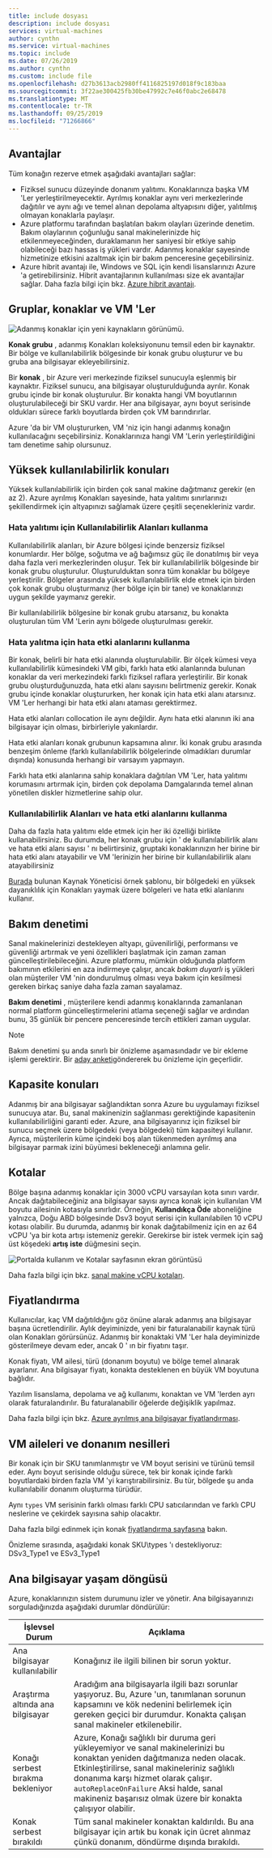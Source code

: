 ```yaml
---
title: include dosyası
description: include dosyası
services: virtual-machines
author: cynthn
ms.service: virtual-machines
ms.topic: include
ms.date: 07/26/2019
ms.author: cynthn
ms.custom: include file
ms.openlocfilehash: d27b3613acb2980ff4116825197d018f9c183baa
ms.sourcegitcommit: 3f22ae300425fb30be47992c7e46f0abc2e68478
ms.translationtype: MT
ms.contentlocale: tr-TR
ms.lasthandoff: 09/25/2019
ms.locfileid: "71266866"
---
```

## <a name="benefits"></a>Avantajlar 

Tüm konağın rezerve etmek aşağıdaki avantajları sağlar:

-   Fiziksel sunucu düzeyinde donanım yalıtımı. Konaklarınıza başka VM 'Ler yerleştirilmeyecektir. Ayrılmış konaklar aynı veri merkezlerinde dağıtılır ve aynı ağı ve temel alınan depolama altyapısını diğer, yalıtılmış olmayan konaklarla paylaşır.
-   Azure platformu tarafından başlatılan bakım olayları üzerinde denetim. Bakım olaylarının çoğunluğu sanal makinelerinizde hiç etkilenmeyeceğinden, duraklamanın her saniyesi bir etkiye sahip olabileceği bazı hassas iş yükleri vardır. Adanmış konaklar sayesinde hizmetinize etkisini azaltmak için bir bakım penceresine geçebilirsiniz.
-   Azure hibrit avantajı ile, Windows ve SQL için kendi lisanslarınızı Azure 'a getirebilirsiniz. Hibrit avantajlarının kullanılması size ek avantajlar sağlar. Daha fazla bilgi için bkz. [Azure hibrit avantajı](https://azure.microsoft.com/pricing/hybrid-benefit/).



## <a name="groups-hosts-and-vms"></a>Gruplar, konaklar ve VM 'Ler  

![Adanmış konaklar için yeni kaynakların görünümü.](./media/virtual-machines-common-dedicated-hosts/dedicated-hosts2.png)

**Konak grubu** , adanmış Konakları koleksiyonunu temsil eden bir kaynaktır. Bir bölge ve kullanılabilirlik bölgesinde bir konak grubu oluşturur ve bu gruba ana bilgisayar ekleyebilirsiniz.

Bir **konak** , bir Azure veri merkezinde fiziksel sunucuyla eşlenmiş bir kaynaktır. Fiziksel sunucu, ana bilgisayar oluşturulduğunda ayrılır. Konak grubu içinde bir konak oluşturulur. Bir konakta hangi VM boyutlarının oluşturulabileceği bir SKU vardır. Her ana bilgisayar, aynı boyut serisinde oldukları sürece farklı boyutlarda birden çok VM barındırırlar.

Azure 'da bir VM oluştururken, VM 'niz için hangi adanmış konağın kullanılacağını seçebilirsiniz. Konaklarınıza hangi VM 'Lerin yerleştirildiğini tam denetime sahip olursunuz.


## <a name="high-availability-considerations"></a>Yüksek kullanılabilirlik konuları 

Yüksek kullanılabilirlik için birden çok sanal makine dağıtmanız gerekir (en az 2). Azure ayrılmış Konakları sayesinde, hata yalıtımı sınırlarınızı şekillendirmek için altyapınızı sağlamak üzere çeşitli seçenekleriniz vardır.

### <a name="use-availability-zones-for-fault-isolation"></a>Hata yalıtımı için Kullanılabilirlik Alanları kullanma

Kullanılabilirlik alanları, bir Azure bölgesi içinde benzersiz fiziksel konumlardır. Her bölge, soğutma ve ağ bağımsız güç ile donatılmış bir veya daha fazla veri merkezlerinden oluşur. Tek bir kullanılabilirlik bölgesinde bir konak grubu oluşturulur. Oluşturulduktan sonra tüm konaklar bu bölgeye yerleştirilir. Bölgeler arasında yüksek kullanılabilirlik elde etmek için birden çok konak grubu oluşturmanız (her bölge için bir tane) ve konaklarınızı uygun şekilde yaymanız gerekir.

Bir kullanılabilirlik bölgesine bir konak grubu atarsanız, bu konakta oluşturulan tüm VM 'Lerin aynı bölgede oluşturulması gerekir.

### <a name="use-fault-domains-for-fault-isolation"></a>Hata yalıtma için hata etki alanlarını kullanma

Bir konak, belirli bir hata etki alanında oluşturulabilir. Bir ölçek kümesi veya kullanılabilirlik kümesindeki VM gibi, farklı hata etki alanlarında bulunan konaklar da veri merkezindeki farklı fiziksel raflara yerleştirilir. Bir konak grubu oluşturduğunuzda, hata etki alanı sayısını belirtmeniz gerekir. Konak grubu içinde konaklar oluştururken, her konak için hata etki alanı atarsınız. VM 'Ler herhangi bir hata etki alanı ataması gerektirmez.

Hata etki alanları collocation ile aynı değildir. Aynı hata etki alanının iki ana bilgisayar için olması, birbirleriyle yakınlardır.

Hata etki alanları konak grubunun kapsamına alınır. İki konak grubu arasında benzeşim önleme (farklı kullanılabilirlik bölgelerinde olmadıkları durumlar dışında) konusunda herhangi bir varsayım yapmayın.

Farklı hata etki alanlarına sahip konaklara dağıtılan VM 'Ler, hata yalıtımı korumasını artırmak için, birden çok depolama Damgalarında temel alınan yönetilen diskler hizmetlerine sahip olur.

### <a name="using-availability-zones-and-fault-domains"></a>Kullanılabilirlik Alanları ve hata etki alanlarını kullanma

Daha da fazla hata yalıtımı elde etmek için her iki özelliği birlikte kullanabilirsiniz. Bu durumda, her konak grubu için ' de kullanılabilirlik alanı ve hata etki alanı sayısı ' nı belirtirsiniz, gruptaki konaklarınızın her birine bir hata etki alanı atayabilir ve VM 'lerinizin her birine bir kullanılabilirlik alanı atayabilirsiniz

[Burada](https://github.com/Azure/azure-quickstart-templates/blob/master/201-vm-dedicated-hosts/README.md) bulunan Kaynak Yöneticisi örnek şablonu, bir bölgedeki en yüksek dayanıklılık için Konakları yaymak üzere bölgeleri ve hata etki alanlarını kullanır.

## <a name="maintenance-control"></a>Bakım denetimi

Sanal makinelerinizi destekleyen altyapı, güvenilirliği, performansı ve güvenliği artırmak ve yeni özellikleri başlatmak için zaman zaman güncelleştirilebileceğini. Azure platformu, mümkün olduğunda platform bakımının etkilerini en aza indirmeye çalışır, ancak *bakım duyarlı* iş yükleri olan müşteriler VM 'nin dondurulmuş olması veya bakım için kesilmesi gereken birkaç saniye daha fazla zaman sayalamaz.

**Bakım denetimi** , müşterilere kendi adanmış konaklarında zamanlanan normal platform güncelleştirmelerini atlama seçeneği sağlar ve ardından bunu, 35 günlük bir pencere penceresinde tercih ettikleri zaman uygular.

> [!NOTE]
>  Bakım denetimi şu anda sınırlı bir önizleme aşamasındadır ve bir ekleme işlemi gerektirir. Bir [aday anketi](https://forms.office.com/Pages/ResponsePage.aspx?id=v4j5cvGGr0GRqy180BHbR6lJf7DwiQxNmz51ksQvxV9UNUM3UllWUjBMTFZQUFhHUDI0VTBPQlJFNS4u)göndererek bu önizleme için geçerlidir.

## <a name="capacity-considerations"></a>Kapasite konuları

Adanmış bir ana bilgisayar sağlandıktan sonra Azure bu uygulamayı fiziksel sunucuya atar. Bu, sanal makinenizin sağlanması gerektiğinde kapasitenin kullanılabilirliğini garanti eder. Azure, ana bilgisayarınız için fiziksel bir sunucu seçmek üzere bölgedeki (veya bölgedeki) tüm kapasiteyi kullanır. Ayrıca, müşterilerin küme içindeki boş alan tükenmeden ayrılmış ana bilgisayar parmak izini büyümesi bekleneceği anlamına gelir.

## <a name="quotas"></a>Kotalar

Bölge başına adanmış konaklar için 3000 vCPU varsayılan kota sınırı vardır. Ancak dağıtabileceğiniz ana bilgisayar sayısı ayrıca konak için kullanılan VM boyutu ailesinin kotasıyla sınırlıdır. Örneğin, **Kullandıkça Öde** aboneliğine yalnızca, Doğu ABD bölgesinde Dsv3 boyut serisi için kullanılabilen 10 vCPU kotası olabilir. Bu durumda, adanmış bir konak dağıtabilmeniz için en az 64 vCPU 'ya bir kota artışı istemeniz gerekir. Gerekirse bir istek vermek için sağ üst köşedeki **artış iste** düğmesini seçin.

![Portalda kullanım ve Kotalar sayfasının ekran görüntüsü](./media/virtual-machines-common-dedicated-hosts/quotas.png)

Daha fazla bilgi için bkz. [sanal makine vCPU kotaları](/azure/virtual-machines/windows/quotas).

## <a name="pricing"></a>Fiyatlandırma

Kullanıcılar, kaç VM dağıtıldığını göz önüne alarak adanmış ana bilgisayar başına ücretlendirilir. Aylık deyiminizde, yeni bir faturalanabilir kaynak türü olan Konakları görürsünüz. Adanmış bir konaktaki VM 'Ler hala deyiminizde gösterilmeye devam eder, ancak 0 ' ın bir fiyatını taşır.

Konak fiyatı, VM ailesi, türü (donanım boyutu) ve bölge temel alınarak ayarlanır. Ana bilgisayar fiyatı, konakta desteklenen en büyük VM boyutuna bağlıdır.

Yazılım lisanslama, depolama ve ağ kullanımı, konaktan ve VM 'lerden ayrı olarak faturalandırılır. Bu faturalanabilir öğelerde değişiklik yapılmaz.

Daha fazla bilgi için bkz. [Azure ayrılmış ana bilgisayar fiyatlandırması](https://aka.ms/ADHPricing).
 
## <a name="vm-families-and-hardware-generations"></a>VM aileleri ve donanım nesilleri

Bir konak için bir SKU tanımlanmıştır ve VM boyut serisini ve türünü temsil eder. Aynı boyut serisinde olduğu sürece, tek bir konak içinde farklı boyutlardaki birden fazla VM 'yi karıştırabilirsiniz. Bu tür, bölgede şu anda kullanılabilir donanım oluşturma türüdür.

Aynı `types` VM serisinin farklı olması farklı CPU satıcılarından ve farklı CPU neslerine ve çekirdek sayısına sahip olacaktır.

Daha fazla bilgi edinmek için konak [fiyatlandırma sayfasına](https://aka.ms/ADHPricing) bakın.

Önizleme sırasında, aşağıdaki konak SKU\types 'ı destekliyoruz:  DSv3_Type1 ve ESv3_Type1

 
## <a name="host-life-cycle"></a>Ana bilgisayar yaşam döngüsü


Azure, konaklarınızın sistem durumunu izler ve yönetir. Ana bilgisayarınızı sorguladığınızda aşağıdaki durumlar döndürülür:

| İşlevsel Durum   | Açıklama       |
|----------|----------------|
| Ana bilgisayar kullanılabilir     | Konağınız ile ilgili bilinen bir sorun yoktur.   |
| Araştırma altında ana bilgisayar  | Aradığım ana bilgisayarla ilgili bazı sorunlar yaşıyoruz. Bu, Azure 'un, tanımlanan sorunun kapsamını ve kök nedenini belirlemek için gereken geçici bir durumdur. Konakta çalışan sanal makineler etkilenebilir. |
| Konağı serbest bırakma bekleniyor   | Azure, Konağı sağlıklı bir duruma geri yükleyemiyor ve sanal makinelerinizi bu konaktan yeniden dağıtmanıza neden olacak. Etkinleştirilirse, sanal makineleriniz sağlıklı donanıma karşı hizmet olarak çalışır. `autoReplaceOnFailure` Aksi halde, sanal makineniz başarısız olmak üzere bir konakta çalışıyor olabilir.|
| Konak serbest bırakıldı  | Tüm sanal makineler konaktan kaldırıldı. Bu ana bilgisayar için artık bu konak için ücret alınmaz çünkü donanım, döndürme dışında bırakıldı.   |

